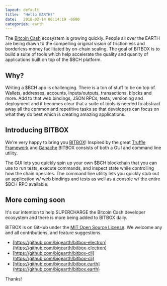 ```yaml
---
layout: default
title:  "Hello EARTH!"
date:   2018-02-14 06:14:19 -0600
categories: earth
---
```


The [Bitcoin Cash](https://www.bitcoincash.org/) ecosystem is growing quickly. People all over the EARTH are being drawn to the compelling original vision of frictionless and borderless money facilitated by on-chain scaling. The goal of BITBOX is to build a suite of tools which help accelerate the quality and quanity of applications built on top of the $BCH platform.

## Why?

Writing a $BCH app is challenging. There is a ton of stuff to be on top of. Wallets, addresses, accounts, inputs/outputs, transactions, blocks and more. Add to that web bindings, JSON RPCs, tests, versioning and deployment and it becomes clear that a suite of tools is needed to abstract away all the common and repetitive tasks so that developers can focus on what they do best which is creating amazing applications.

## Introducing BITBOX

We're very happy to bring you [BITBOX](https://www.bitbox.earth)! Inspired by the great [Truffle Framework](http://truffleframework.com/) and [Ganache](http://truffleframework.com/ganache/) BITBOX consists of both a GUI and command line utility.

The GUI lets you quickly spin up your own $BCH blockchain that you can use to run tests, execute commands, and inspect state while controlling how the chain operates. The command line utility lets you quickly stub out an application w/ web bindings and tests as well as a console w/ the entire $BCH RPC available.

## More coming soon

It's our intention to help SUPERCHARGE the Bitcoin Cash developer ecosystem and there is more being added to BITBOX daily.

BITBOX is on GitHub under the [MIT Open Source License](https://opensource.org/licenses/MIT). We welcome any and all contributions, and feature suggestions.

* [https://github.com/bigearth/bitbox-electron](https://github.com/bigearth/bitbox-electron)
* [https://github.com/bigearth/bitbox-cli](https://github.com/bigearth/bitbox-cli)
* [https://github.com/bigearth/bitbox.earth](https://github.com/bigearth/bitbox.earth)

Thanks!
